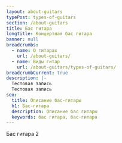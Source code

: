 ```yaml
---
layout: about-guitars
typePost: types-of-guitars
section: /about-guitars
title: Бас гитара
longtitle: Концертная бас гитара
banner: null
breadcrumbs:
  - name: О гитарах
    url: /about-guitars/
  - name: Виды гитар
    url: /about-guitars/types-of-guitars/
breadcrumbCurrent: true
description: |-
  Тестовая запись
  Тестовая запись
seo:
  title: Описание бас-гитары
  h1: Бас-гитара
  description: Описание бас гитары
  keywords: бас гитара, бас-гитара
---
```


 Бас гитара 2